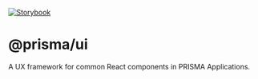[![Storybook](https://github.com/storybooks/brand/blob/master/badge/badge-storybook.svg)](https://storybook.mcmurdo.io/prisma-ui/nightly)

# @prisma/ui 

A UX framework for common React components in PRISMA Applications. 


